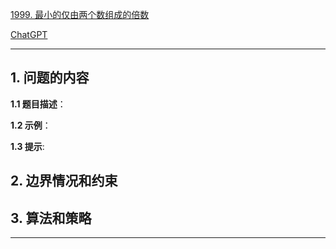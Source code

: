 [1999. 最小的仅由两个数组成的倍数](https://leetcode.cn/problems/smallest-greater-multiple-made-of-two-digits)

[ChatGPT](chat.openai.com)

---

## 1. 问题的内容
**1.1 题目描述**：

**1.2 示例**：

**1.3 提示**:

## 2. 边界情况和约束


## 3. 算法和策略

---

